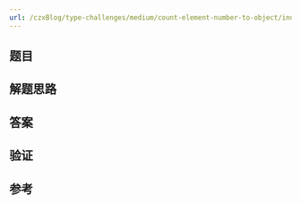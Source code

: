 ```yaml
---
url: /czxBlog/type-challenges/medium/count-element-number-to-object/index.md
---
```

## 题目

## 解题思路

## 答案

## 验证

## 参考

